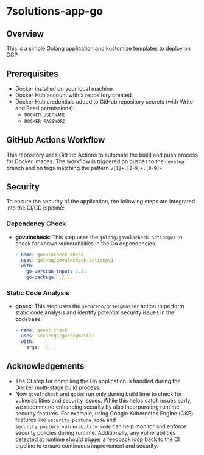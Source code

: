 # 7solutions-app-go

## Overview

This is a simple Golang application and kustomize templates to deploy on GCP

## Prerequisites

- Docker installed on your local machine.
- Docker Hub account with a repository created.
- Docker Hub credentials added to GitHub repository secrets (with Write and Read permissions):
  - `DOCKER_USERNAME`
  - `DOCKER_PASSWORD`

## GitHub Actions Workflow

This repository uses GitHub Actions to automate the build and push process for Docker images. The workflow is triggered on pushes to the `develop` branch and on tags matching the pattern `v[1]+.[0-9]+.[0-9]+`.

## Security

To ensure the security of the application, the following steps are integrated into the CI/CD pipeline:

### Dependency Check

- **govulncheck**: This step uses the `golang/govulncheck-action@v1` to check for known vulnerabilities in the Go dependencies.
  ```yaml
  - name: govulncheck check
    uses: golang/govulncheck-action@v1
    with:
      go-version-input: 1.21
      go-package: ./...
  ```

### Static Code Analysis

- **gosec**: This step uses the `securego/gosec@master` action to perform static code analysis and identify potential security issues in the codebase.
  ```yaml
  - name: gosec check
    uses: securego/gosec@master
    with:
      args: ./...
  ```
## Acknowledgements


- The CI step for compiling the Go application is handled during the Docker multi-stage build process.
- Now `govulncheck` and `gosec` run only during build time to check for vulnerabilities and security issues. While this helps catch issues early, we recommend enhancing security by also incorporating runtime security features. For example, using Google Kubernetes Engine (GKE) features like `security_posture_mode` and `security_posture_vulnerability_mode` can help monitor and enforce security policies during runtime. Additionally, any vulnerabilities detected at runtime should trigger a feedback loop back to the CI pipeline to ensure continuous improvement and security.
